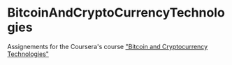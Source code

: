 # BitcoinAndCryptoCurrencyTechnologies

Assignements for the Coursera's course ["Bitcoin and Cryptocurrency Technologies"](https://www.coursera.org/learn/cryptocurrency)
